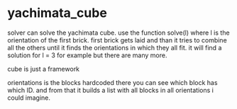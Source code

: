 # yachimata_cube
solver can solve the yachimata cube. use the function solve(l) where l is the orientation of the first brick.
first brick gets laid and than it tries to combine all the  others until it finds the orientations in which they all fit.
it will find a solution for l = 3 for example but there are many more.

cube is just a framework

orientations is the blocks hardcoded there you can see which block has which ID. and from that it builds a list with all blocks in all orientations i could imagine.
